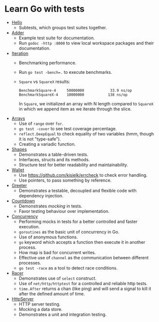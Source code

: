 # Learn Go with tests

- [Hello](https://github.com/riacataquian/learn-go-with-tests/tree/master/hello)
    - Subtests, which groups test suites together.
- [Adder](https://github.com/riacataquian/learn-go-with-tests/tree/master/adder)
    - Example test suite for documentation.
    - Run `godoc -http :8000` to view local workspace packages and their documentation.
- [Iteration](https://github.com/riacataquian/learn-go-with-tests/tree/master/iteration)
    - Benchmarking performance.
    - Run `go test -bench=.` to execute benchmarks.
    - `Square` vs `SquareX` results:

      ```
      BenchmarkSquare-4    	50000000	        33.9 ns/op
      BenchmarkSquareX-4   	10000000	       138 ns/op
      ```

      In `Square`, we initialized an array with N length compared to `SquareX` in which
      we append item as we iterate through the slice.
- [Arrays](https://github.com/riacataquian/learn-go-with-tests/tree/master/arrays)
    - Use of `range` over `for`.
    - `go test -cover` to see test coverage percentage.
    - `reflect.DeepEqual` to check equality of two variables (hmm, though it is not "type-safe").
    - Creating a variadic function.
- [Shapes](https://github.com/riacataquian/learn-go-with-tests/tree/master/shapes)
    - Demonstrates a table-driven tests.
    - Interfaces, structs and its methods.
    - Structure test for better readability and maintainability.
- [Wallet](https://github.com/riacataquian/learn-go-with-tests/tree/master/wallet)
    - Use https://github.com/kisielk/errcheck to check error handling.
    - Use pointers, to pass something by reference.
- [Greeter](https://github.com/riacataquian/learn-go-with-tests/tree/master/greeter)
    - Demonstrates a testable, decoupled and flexible code with dependency injection.
- [Countdown](https://github.com/riacataquian/learn-go-with-tests/tree/master/countdown)
    - Demonstrates _mocking_ in tests.
    - Favor testing behaviour over implementation.
- [Concurrency](https://github.com/riacataquian/learn-go-with-tests/tree/master/concurrency)
    - Performing mocks in tests for a better controlled and faster execution.
    - `goroutines` as the basic unit of concurrency in Go.
    - Use of anonymous functions.
    - `go` keyword which accepts a function then execute it in another process.
    - How map is bad for concurrent writes.
    - Effective use of `channel` as the communication between different processes.
    - `go test -race` as a tool to detect race conditions.
- [Racer](https://github.com/riacataquian/learn-go-with-tests/tree/master/racer)
    - Demonstrates use of `select` construct.
    - Use of `net/http/httptest` for a controlled and reliable http tests.
    - `time.After` returns a chan (like ping) and will send a signal to kill it after the defined amount of time.
- [HttpServer](https://github.com/riacataquian/learn-go-with-tests/tree/master/httpserver)
    - HTTP server testing.
    - Mocking a data store.
    - Demonstrates a unit and integration testing.
